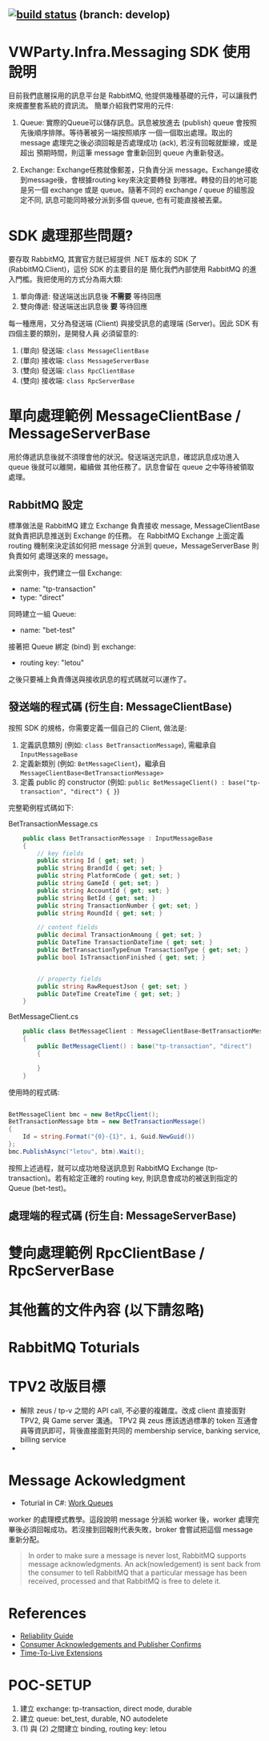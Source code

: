 [![build status](https://gitlab.66.net/msa/VWParty.Infra.Messaging/badges/develop/build.svg)](https://gitlab.66.net/msa/VWParty.Infra.Messaging/commits/develop) (branch: develop)
----

# VWParty.Infra.Messaging SDK 使用說明

目前我們底層採用的訊息平台是 RabbitMQ, 他提供幾種基礎的元件，可以讓我們來規畫整套系統的資訊流。
簡單介紹我們常用的元件:

1. Queue:
實際的Queue可以儲存訊息。訊息被放進去 (publish) queue 會按照先後順序排隊。等待著被另一端按照順序
一個一個取出處理。取出的 message 處理完之後必須回報是否處理成功 (ack), 若沒有回報就斷線，或是超出
預期時間，則這筆 message 會重新回到 queue 內重新發送。

1. Exchange:
Exchange任務就像郵差，只負責分派 message。Exchange接收到message後，會根據routing key來決定要轉發
到哪裡。轉發的目的地可能是另一個 exchange 或是 queue。隨著不同的 exchange / queue 的組態設定不同,
訊息可能同時被分派到多個 queue, 也有可能直接被丟棄。


# SDK 處理那些問題?

要存取 RabbitMQ, 其實官方就已經提供 .NET 版本的 SDK 了 (RabbitMQ.Client)，這份 SDK 的主要目的是
簡化我們內部使用 RabbitMQ 的進入門檻。我把使用的方式分為兩大類:

1. 單向傳遞: 發送端送出訊息後 **不需要** 等待回應
2. 雙向傳遞: 發送端送出訊息後 **要** 等待回應

每一種應用，又分為發送端 (Client) 與接受訊息的處理端 (Server)。因此 SDK 有四個主要的類別，是開發人員
必須留意的:

1. (單向) 發送端: ```class MessageClientBase```
2. (單向) 接收端: ```class MessageServerBase```
3. (雙向) 發送端: ```class RpcClientBase```
4. (雙向) 接收端: ```class RpcServerBase```


# 單向處理範例 MessageClientBase / MessageServerBase

用於傳遞訊息後就不須理會他的狀況。發送端送完訊息，確認訊息成功進入 queue 後就可以離開，繼續做
其他任務了。訊息會留在 queue 之中等待被領取處理。

## RabbitMQ 設定

標準做法是 RabbitMQ 建立 Exchange 負責接收 message, MessageClientBase 就負責把訊息推送到 Exchange 的任務。
在 RabbitMQ Exchange 上面定義 routing 機制來決定該如何把 message 分派到 queue，MessageServerBase 則負責如何
處理送來的 message。

此案例中，我們建立一個 Exchange:
- name: "tp-transaction"
- type: "direct"

同時建立一組 Queue:
- name: "bet-test"

接著把 Queue 綁定 (bind) 到 exchange:
- routing key: "letou"

之後只要補上負責傳送與接收訊息的程式碼就可以運作了。


## 發送端的程式碼 (衍生自: MessageClientBase)

按照 SDK 的規格，你需要定義一個自己的 Client, 做法是:

1. 定義訊息類別 (例如: ```class BetTransactionMessage```), 需繼承自 ```InputMessageBase```
2. 定義新類別 (例如: ```BetMessageClient```)，繼承自 ```MessageClientBase<BetTransactionMessage>```
3. 定義 public 的 constructor (例如: ```public BetMessageClient() : base("tp-transaction", "direct") { }```)

完整範例程式碼如下:

BetTransactionMessage.cs
```csharp
    public class BetTransactionMessage : InputMessageBase
    {
        // key fields
        public string Id { get; set; }
        public string BrandId { get; set; }
        public string PlatformCode { get; set; }
        public string GameId { get; set; }
        public string AccountId { get; set; }
        public string BetId { get; set; }
        public string TransactionNumber { get; set; }
        public string RoundId { get; set; }

        // content fields
        public decimal TransactionAmoung { get; set; }
        public DateTime TransactionDateTime { get; set; }
        public BetTransactionTypeEnum TransactionType { get; set; }
        public bool IsTransactionFinished { get; set; }


        // property fields
        public string RawRequestJson { get; set; }
        public DateTime CreateTime { get; set; }
    }
```

BetMessageClient.cs
```csharp
    public class BetMessageClient : MessageClientBase<BetTransactionMessage>
    {
        public BetMessageClient() : base("tp-transaction", "direct")
        {

        }
    }
```


使用時的程式碼:
```csharp

BetMessageClient bmc = new BetRpcClient();
BetTransactionMessage btm = new BetTransactionMessage()
{
	Id = string.Format("{0}-{1}", i, Guid.NewGuid())
};
bmc.PublishAsync("letou", btm).Wait();

```

按照上述過程，就可以成功地發送訊息到 RabbitMQ Exchange (tp-transaction)。若有給定正確的 routing key, 則訊息會成功的被送到指定的 Queue (bet-test)。



## 處理端的程式碼 (衍生自: MessageServerBase)





# 雙向處理範例 RpcClientBase / RpcServerBase



































# 其他舊的文件內容 (以下請忽略)


# RabbitMQ Toturials



# TPV2 改版目標

* 解除 zeus / tp-v 之間的 API call, 不必要的複雜度。改成 client 直接面對 TPV2, 與 Game server 溝通。 TPV2 與 zeus 應該透過標準的 token 互通會員等資訊即可，背後直接面對共同的 membership service, banking service, billing service
* 



# Message Ackowledgment
* Toturial in C#: [Work Queues](https://www.rabbitmq.com/tutorials/tutorial-two-dotnet.html)

worker 的處理模式教學。這段說明 message 分派給 worker 後，worker 處理完畢後必須回報成功。若沒接到回報則代表失敗，broker 會嘗試把這個 message 重新分配。


> In order to make sure a message is never lost, RabbitMQ supports message acknowledgments. An ack(nowledgement) is sent back from the consumer to tell RabbitMQ that a particular message has been received, processed and that RabbitMQ is free to delete it.
> 


# References

* [Reliability Guide](https://www.rabbitmq.com/reliability.html)
* [Consumer Acknowledgements and Publisher Confirms](https://www.rabbitmq.com/confirms.html)
* [Time-To-Live Extensions](https://www.rabbitmq.com/ttl.html)




# POC-SETUP

1. 建立 exchange: tp-transaction, direct mode, durable
2. 建立 queue: bet_test, durable, NO autodelete
3. (1) 與 (2) 之間建立 binding, routing key: letou

